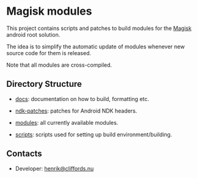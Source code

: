 # Magisk modules

This project contains scripts and patches to build modules for the
[Magisk](https://github.com/topjohnwu/Magisk) android root solution.

The idea is to simplify the automatic update of modules whenever new
source code for them is released.

Note that all modules are cross-compiled.

## Directory Structure

- [docs](docs/):
  documentation on how to build, formatting etc.

- [ndk-patches](ndk-patches/):
  patches for Android NDK headers.

- [modules](modules/):
  all currently available modules.

- [scripts](scripts/):
  scripts used for setting up build environment/building.

## Contacts

- Developer: [henrik@cliffords.nu](mailto:henrik@cliffords.nu)
